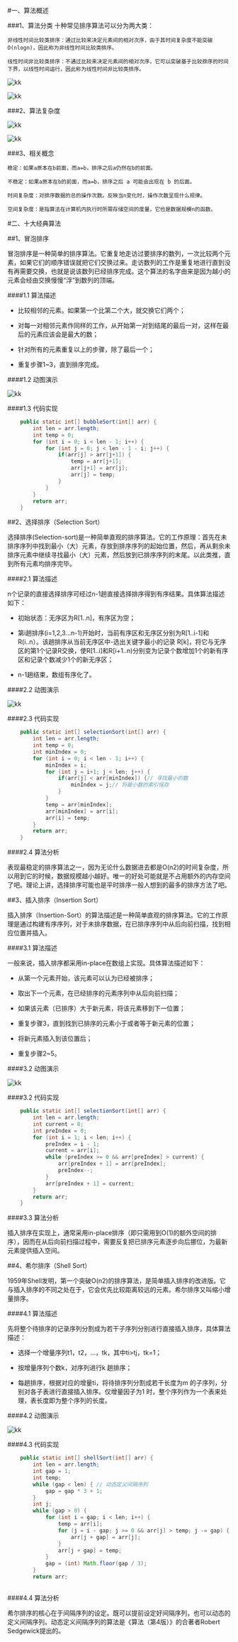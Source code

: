 #一、算法概述

###1、算法分类
十种常见排序算法可以分为两大类：

    非线性时间比较类排序：通过比较来决定元素间的相对次序，由于其时间复杂度不能突破O(nlogn)，因此称为非线性时间比较类排序。

    线性时间非比较类排序：不通过比较来决定元素间的相对次序，它可以突破基于比较排序的时间下界，以线性时间运行，因此称为线性时间非比较类排序。



![kk](../pic/0101.webp)

![kk](../pic/0102.webp)

###2、算法复杂度

![kk](../pic/0103.webp)

![kk](../pic/0104.webp)

###3、相关概念

    稳定：如果a原本在b前面，而a=b，排序之后a仍然在b的前面。

    不稳定：如果a原本在b的前面，而a=b，排序之后 a 可能会出现在 b 的后面。

    时间复杂度：对排序数据的总的操作次数。反映当n变化时，操作次数呈现什么规律。

    空间复杂度：是指算法在计算机内执行时所需存储空间的度量，它也是数据规模n的函数。


#二、十大经典算法

##1、冒泡排序

冒泡排序是一种简单的排序算法。它重复地走访过要排序的数列，一次比较两个元素，如果它们的顺序错误就把它们交换过来。走访数列的工作是重复地进行直到没有再需要交换，也就是说该数列已经排序完成。这个算法的名字由来是因为越小的元素会经由交换慢慢“浮”到数列的顶端。

####1.1 算法描述

- 比较相邻的元素。如果第一个比第二个大，就交换它们两个；

- 对每一对相邻元素作同样的工作，从开始第一对到结尾的最后一对，这样在最后的元素应该会是最大的数；

- 针对所有的元素重复以上的步骤，除了最后一个；

- 重复步骤1~3，直到排序完成。


####1.2 动图演示

![kk](../pic/0105.gif)

####1.3 代码实现

```java
    public static int[] bubbleSort(int[] arr) {
        int len = arr.length;
        int temp = 0;
        for (int i = 0; i < len - 1; i++) {
            for (int j = 0; j < len - 1 - i; j++) {
                if(arr[j] > arr[j+1]) {
                    temp = arr[j+1];
                    arr[j+1] = arr[j];
                    arr[j] = temp;
                }
            }
        }
        return arr;
    }
```

##2、选择排序（Selection Sort） 

选择排序(Selection-sort)是一种简单直观的排序算法。它的工作原理：首先在未排序序列中找到最小（大）元素，存放到排序序列的起始位置，然后，再从剩余未排序元素中继续寻找最小（大）元素，然后放到已排序序列的末尾。以此类推，直到所有元素均排序完毕。

####2.1 算法描述

n个记录的直接选择排序可经过n-1趟直接选择排序得到有序结果。具体算法描述如下：

- 初始状态：无序区为R[1..n]，有序区为空；

- 第i趟排序(i=1,2,3…n-1)开始时，当前有序区和无序区分别为R[1..i-1]和R(i..n）。该趟排序从当前无序区中-选出关键字最小的记录 R[k]，将它与无序区的第1个记录R交换，使R[1..i]和R[i+1..n)分别变为记录个数增加1个的新有序区和记录个数减少1个的新无序区；

- n-1趟结束，数组有序化了。

####2.2 动图演示

![kk](../pic/0106.gif)

####2.3 代码实现

```java
    public static int[] selectionSort(int[] arr) {
        int len = arr.length;
        int temp = 0;
        int minIndex = 0;
        for (int i = 0; i < len - 1; i++) {
            minIndex = i;
            for (int j = i+1; j < len; j++) {
                if(arr[j] < arr[minIndex]) {// 寻找最小的数
                    minIndex = j;// 将最小数的索引保存
                }
            }
            temp = arr[minIndex];
            arr[minIndex] = arr[i];
            arr[i] = temp;
        }
        return arr;
    }
```

####2.4 算法分析

表现最稳定的排序算法之一，因为无论什么数据进去都是O(n2)的时间复杂度，所以用到它的时候，数据规模越小越好。唯一的好处可能就是不占用额外的内存空间了吧。理论上讲，选择排序可能也是平时排序一般人想到的最多的排序方法了吧。

##3、插入排序（Insertion Sort） 

插入排序（Insertion-Sort）的算法描述是一种简单直观的排序算法。它的工作原理是通过构建有序序列，对于未排序数据，在已排序序列中从后向前扫描，找到相应位置并插入。

####3.1 算法描述

一般来说，插入排序都采用in-place在数组上实现。具体算法描述如下：

- 从第一个元素开始，该元素可以认为已经被排序；

- 取出下一个元素，在已经排序的元素序列中从后向前扫描；

- 如果该元素（已排序）大于新元素，将该元素移到下一位置；

- 重复步骤3，直到找到已排序的元素小于或者等于新元素的位置；

- 将新元素插入到该位置后；

- 重复步骤2~5。

####3.2 动图演示

![kk](../pic/0107.gif)


####3.2 代码实现

```java
    public static int[] selectionSort(int[] arr) {
        int len = arr.length;
        int current = 0;
        int preIndex = 0;
        for (int i = 1; i < len; i++) {
            preIndex = i - 1;
            current = arr[i];
            while (preIndex >= 0 && arr[preIndex] > current) {
                arr[preIndex + 1] = arr[preIndex];
                preIndex--;
            }
            arr[preIndex + 1] = current;
        }
        return arr;
    }
```

####3.3 算法分析

插入排序在实现上，通常采用in-place排序（即只需用到O(1)的额外空间的排序），因而在从后向前扫描过程中，需要反复把已排序元素逐步向后挪位，为最新元素提供插入空间。


##4、希尔排序（Shell Sort） 

1959年Shell发明，第一个突破O(n2)的排序算法，是简单插入排序的改进版。它与插入排序的不同之处在于，它会优先比较距离较远的元素。希尔排序又叫缩小增量排序。

####4.1 算法描述

先将整个待排序的记录序列分割成为若干子序列分别进行直接插入排序，具体算法描述：

- 选择一个增量序列t1，t2，…，tk，其中ti>tj，tk=1；

- 按增量序列个数k，对序列进行k 趟排序；

- 每趟排序，根据对应的增量ti，将待排序列分割成若干长度为m 的子序列，分别对各子表进行直接插入排序。仅增量因子为1 时，整个序列作为一个表来处理，表长度即为整个序列的长度。

####4.2 动图演示

![kk](../pic/0108.gif)

####4.3 代码实现

```java
    public static int[] shellSort(int[] arr) {
        int len = arr.length;
        int gap = 1;
        int temp;
        while (gap < len) { // 动态定义间隔序列
            gap = gap * 3 + 1;
        }
        int j;
        while (gap > 0) {
            for (int i = gap; i < len; i++) {
                temp = arr[i];
                for (j = i - gap; j >= 0 && arr[j] > temp; j -= gap) {
                    arr[j + gap] = arr[j];
                }
                arr[j + gap] = temp;
            }
            gap = (int) Math.floor(gap / 3);
        }
        return arr;
    
```

####4.4 算法分析

希尔排序的核心在于间隔序列的设定。既可以提前设定好间隔序列，也可以动态的定义间隔序列。动态定义间隔序列的算法是《算法（第4版）》的合著者Robert Sedgewick提出的。








